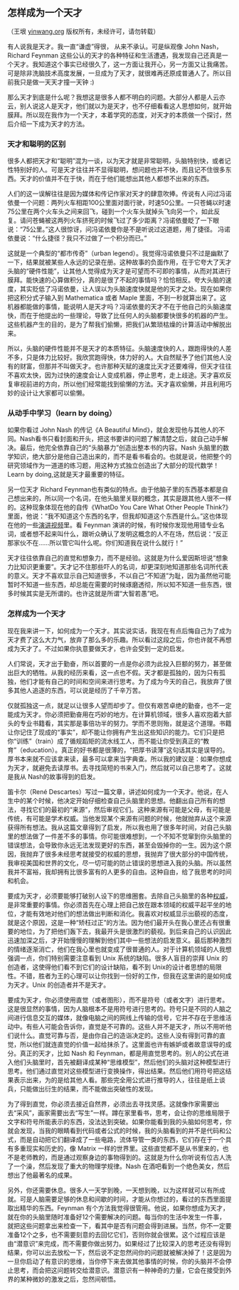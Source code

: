 

## 怎样成为一个天才

（王垠 [yinwang.org](http://www.yinwang.org) 版权所有，未经许可，请勿转载）

有人说我是天才。我一直“谦虚”得很， 从来不承认。可是纵观像 John Nash，Richard Feynman 这些公认的天才的各种特征和生活遭遇，我发现自己还真是一个天才。我知道这个事实已经很久了，这一方面让我开心，另一方面又让我痛苦。可是除非洗脑技术高度发展，一旦成为了天才，就很难再还原成普通人了。所以目前我只是做一天天才撞一天钟 :)

那么天才到底是什么呢？我想这是很多人都不明白的问题。大部分人都是人云亦云，别人说这人是天才，他们就以为是天才，也不仔细看看这人思想如何，就开始膜拜。所以现在我作为一个天才，本着学究的态度，对天才的本质做一个探讨，然后介绍一下成为天才的方法。

### 天才和聪明的区别

很多人都把天才和“聪明”混为一谈，以为天才就是非常聪明，头脑特别快，或者记性特别好的人。可是天才往往并不显得聪明，想问题也并不快，而且记不住很多东西。天才的价值并不在于快，而在于他们能想出其他人都想不出来的东西。

人们的这一误解往往是因为媒体和传记作家对天才的肆意吹捧。传说有人问过冯诺依曼一个问题：两列火车相距100公里面对面行驶，时速50公里。一只苍蝇以时速75公里在两个火车头之间来回飞，碰到一个火车头就掉头飞向另一个，如此反复。请问苍蝇被这两列火车挤死的时候飞过了多少距离？冯诺依曼眨了一下眼说：“75公里。”这人很惊讶，问冯诺依曼你是不是听说过这道题，用了捷径。 冯诺依曼说：“什么捷径？我只不过做了一个积分而已。”

这就是一个典型的“都市传奇”（urban legend）。我觉得冯诺依曼只不过是幽默了一下，结果就被某些人永远的记录在册。这种故事的负面作用，在于它夸大了天才头脑的“硬件性能”，让其他人觉得成为天才是可望而不可即的事情，从而对其进行膜拜。能快速的心算做积分，真的是很了不起的事情吗？恰恰相反。夸大头脑的速度，其实贬低了冯诺依曼，让人误以为头脑速度快就是他的天才之处。现在如果你把这积分式子输入到 Mathematica 或者 Maple 里面，不到一秒就算出来了。这机器都能做的事情，能说明人是天才吗？冯诺依曼的天才不在于他自己的头脑速度快，而在于他提出的一些理论，导致了比任何人的头脑都要快很多的机器的产生。这些机器产生的目的，是为了帮我们偷懒，把我们从繁琐枯燥的计算活动中解脱出来。

所以，头脑的硬件性能并不是天才的本质特征。头脑速度快的人，跟跑得快的人差不多，只是体力比较好。我欣赏跑得快，体力好的人。大自然赋予了他们其他人没有的财富，但那并不叫做天才。也许那种天赋的速度比天才还要难得，但天才往往不喜欢太快，因为过快的速度会让人变成机器，停止思考，走上歧途。天才喜欢反复审视前进的方向，所以他们经常能找到偷懒的方法。天才喜欢偷懒，并且利用巧妙的设计让大家都可以偷懒。

### 从动手中学习（learn by doing）

如果你看过 John Nash 的传记《A Beautiful Mind》，就会发现他与其他人的不同。Nash看书只看封面和开头，把这书要讲的问题了解清楚之后，就自己动手解决。最后，他完全依靠自己的“头脑暴力”创造出整本书的内容。Nash 头脑里的数学知识，绝大部分是他自己造出来的，而不是看书看会的。也就是说，他把整个的研究领域作为一道道的练习题，用这种方式独立创造出了大部分的现代数学！Learn by doing,这就是天才最重要的特征。

另一位天才 Richard Feynman也有类似的特点。由于他脑子里的东西基本都是自己想出来的，所以同一个名词，在他头脑里关联的概念，其实是跟其他人很不一样的。这种现象体现在他的自传《WhatDo You Care What Other People Think?》里面，他说：“我不知道这个东西的名字，但我却知道这个东西是什么。”这也体现在他的一些[演讲视频](http://research.microsoft.com/apps/tools/tuva)里。看 Feynman 演讲的时候，有时候你发现他用错专业名词，或者想不起来叫什么，跟听众确认了发明这概念的人不在场，然后说：“反正那家伙不在……所以管它叫什么呢。你们知道我在说什么就行！”

天才往往依靠自己的直觉和想象力，而不是经验。这就是为什么爱因斯坦说“想象力比知识更重要”。天才记不住那些吓人的名词，却更深刻地知道那些名词所代表的意义。天才不喜欢显示自己知道很多，不以自己“不知道”为耻，因为虽然他可能暂时不知道一些东西，却总能在需要的时候琢磨透彻，所以知不知道一些东西，很多时候其实是无所谓的。也许这就是所谓“大智若愚”吧。

### 怎样成为一个天才

现在我来讲一下，如何成为一个天才。其实说实话，我现在有点后悔自己为了成为天才费了这么大力气，放弃了那么多的乐趣。所以看过这段之后，你也许就不再想成为天才了。不过如果你执意要做天才，也许会受到一定的启发。

人们常说，天才出于勤奋，所以首要的一点是你必须为此投入巨额的努力，甚至做出巨大的牺牲。从我的经历来看，这一点也不假。天才都是孤独的，因为只有孤独，他们才能有自己的时间和空间来进行思考。为了成为今天的自己，我放弃了很多其他人追逐的东西，可以说是经历了千辛万苦。

仅就孤独这一点，就足以让很多人望而却步了。但仅有艰苦卓绝的勤奋，也不一定能成为天才。你必须把勤奋用在巧妙的地方。在计算机领域，很多人喜欢抱着大部头的专业书籍看，其实那是事倍功半的努力。学而不思则殆，就是这个道理。书籍让你记住了现成的“事实”，却不能让你拥有产生出这些知识的能力。它们只是把你“训练”（train）成了循规蹈矩的流水线工人，而不能让你受到真正的“教育”（education）。真正的好书都是很薄的，“把厚书读薄”这句话其实是误导的。厚书本来就不应该拿来读，最多可以拿来当字典查。所以我的建议是：如果你想成为天才，就避免去读厚书。去寻找简短的书来入门，然后就可以自己思考了。这就是我从 Nash的故事得到的启发。

笛卡尔（René Descartes）写过一篇文章，讲述如何成为一个天才。他说，在人生中的某个时候，他决定开始仔细检查自己头脑里的思想。他翻出自己所有的想法，寻找它们的最初的“来源”，然后审视它们。这种来源有可能是父母，有可能是传统，有可能是学术权威。当他发现某个来源有问题的时候，他就抛弃从这个来源获得所有想法。我从这篇文章得到了启发，所以我也用了很多年时间，对自己头脑里的想法做了一件差不多的事情。你可能很难想到，一个不知不觉窜到你头脑里的错误想法，会导致你永远无法发现更好的东西，甚至会毁掉你的一生。因为这个原因，我抛弃了很多未经思考就接受的权威的思想，我抛弃了很大部分的中国传统，我审视美国和世界的文化，尽一切可能的防止错误的思想进入我的头脑。所以虽然我并不富裕，我却拥有比很多富有的人更多的自由。这种自由，给了我思考的时间和机会。

要成为天才，必须要能够打破别人设下的思维圈套。去除自己头脑里的各种[权威](http://www.yinwang.org/blog-cn/2014/01/04/authority)，是非常重要的事情。你必须首先在心理上把自己放在跟本领域的权威平起平坐的地位，才能有效地对他们的想法做出判断和消化。我喜欢对权威显示出藐视的态度，就是这个原因，这是一种“矫枉过正”的方法。因为他们最开头在我心里还占有很重要的地位，为了把他们轰下去，我最开头是很激烈的藐视。到后来自己的认识因此迅速加深之后，才开始慢慢的理解到他们其中一些想法的启发意义。最后那种激烈的情绪逐渐消亡，他们在我心里也就变成了很普通的人。对于计算机领域的人我想强调一点，你们特别需要注意看到 Unix 系统的缺陷。很多人盲目的崇拜 Unix 的创造者，这使得他们看不到它们的设计缺陷，看不到 Unix的设计者思想的局限性。不错，胜者为王的心理可以让你找到一份好的工作，但我在这里讲的是如何成为天才。Unix 的创造者并不是天才。

要成为天才，你必须使用直觉（或者图形），而不是符号（或者文字）进行思考。这是很显然的事情，因为人脑根本不是用符号进行思考的。符号只是不同的人脑之间进行信息交互的媒体，就像电脑之间的网线上传输的信号，它并不存在于思维活动中。有些人可能会告诉你，直觉是不可靠的。这些人并不是天才，所以不用听他们说什么。直觉可靠与否，是由你自己的造诣决定的。这些人没有得到可靠的直觉，所以他们就连直觉的价值一起给抹杀了。这里面也许有嫉妒或者故意误导的成分。真正的天才，比如 Nash 和 Feynman，都是用直觉思考的。别人的公式在进入他们头脑里时，首先被翻译成某种“思维模型”，然后他们的头脑对这种模型进行思考。他们通过直觉对这些模型进行变换操作，得出结果。然后他们用符号把这结果表示出来，为的是给其他人看。那些完全用公式进行推导的人，往往是纸上谈兵，只能做出衍生的结果，而不能做出突破性的发现。

为了得到直觉，你必须去接近自然界，必须出去寻找灵感。这就像作家需要出去“采风”，画家需要出去“写生”一样。蹲在家里看书，思考，会让你的思维局限于文字和符号所能表示的东西，没法达到突破。如果你能看到我的头脑如何思考，你就会发现，当我的眼睛看到代码或者公式的时候，我的头脑看到的并不是代码和公式，而是自动把它们翻译成了一些电路，流体导管一类的东西，它们存在于一个具有多重现实和历史的，像 Matrix 一样的世界里。这些直觉都不是从书里来的，也不是老师教的，而是通过观察身边的事物得到的。这就是为什么你听说有位古人洗了一个澡，然后发现了重大的物理学规律。Nash 在酒吧看到一个绝色美女，然后想出了他最著名的成果。

另外，你还需要休息。很多人一天学到晚，一天想到晚，以为这样就可以有所成就。可是人脑需要足够的休息和间歇的时间，才能从你想过的，看过的东西里面提取出精华的东西。Feynman 有个方法我觉得很管用。他说，如果你想成为天才，就在你的头脑里随时准备好12个需要解决的问题。每当你的生活中发生一件事，就把这些问题拿出来检查一下，看其中是否有问题会得到进展。当然，你不一定要准备12个之多，也不需要刻意的去回忆它们，否则你就会很累。这个过程应该是由“潜意识”来完成，而不需要你做出努力。如果经过了比较深入的思考还没有得到结果，你可以出去放松一下，然后说不定忽然间你的问题就被解决掉了！这是因为一旦你启动了有意识的思维，当你停下来去做其他事情的时候，你的头脑并不会停止思考，而会把这问题转交给潜意识。潜意识有一种神奇的力量，它会在接受到外界的某种微妙的激发之后，忽然间顿悟。


